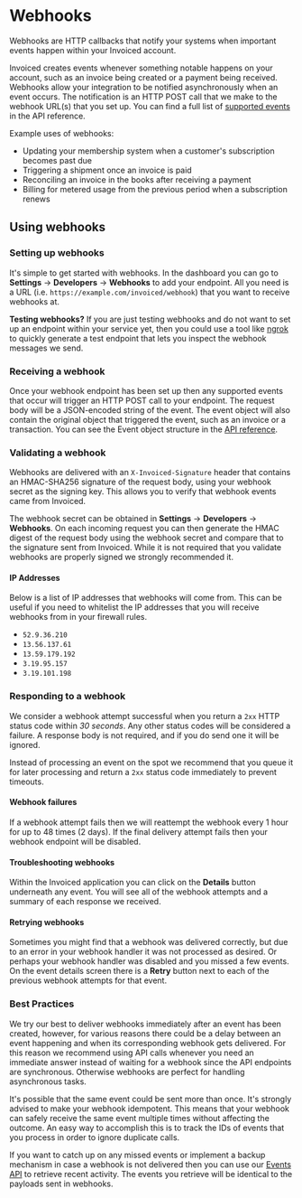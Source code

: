 # Webhooks

Webhooks are HTTP callbacks that notify your systems when important events happen within your Invoiced account.

Invoiced creates events whenever something notable happens on your account, such as an invoice being created or a payment being received. Webhooks allow your integration to be notified asynchronously when an event occurs. The notification is an HTTP POST call that we make to the webhook URL(s) that you set up. You can find a full list of [supported events](/resources/docs/api#event-types) in the API reference.

Example uses of webhooks:

- Updating your membership system when a customer's subscription becomes past due
- Triggering a shipment once an invoice is paid
- Reconciling an invoice in the books after receiving a payment
- Billing for metered usage from the previous period when a subscription renews

## Using webhooks

### Setting up webhooks

It's simple to get started with webhooks. In the dashboard you can go to **Settings** &rarr; **Developers** &rarr; **Webhooks** to add your endpoint. All you need is a URL (i.e. `https://example.com/invoiced/webhook`) that you want to receive webhooks at.

<strong>Testing webhooks?</strong> If you are just testing webhooks and do not want to set up an endpoint within your service yet, then you could use a tool like [ngrok](https://ngrok.com/) to quickly generate a test endpoint that lets you inspect the webhook messages we send.

### Receiving a webhook

Once your webhook endpoint has been set up then any supported events that occur will trigger an HTTP POST call to your endpoint. The request body will be a JSON-encoded string of the event. The event object will also contain the original object that triggered the event, such as an invoice or a transaction. You can see the Event object structure in the [API reference](/resources/docs/api#event-object).

### Validating a webhook

Webhooks are delivered with an `X-Invoiced-Signature` header that contains an HMAC-SHA256 signature of the request body, using your webhook secret as the signing key. This allows you to verify that webhook events came from Invoiced.

The webhook secret can be obtained in **Settings** &rarr; **Developers** &rarr; **Webhooks**. On each incoming request you can then generate the HMAC digest of the request body using the webhook secret and compare that to the signature sent from Invoiced. While it is not required that you validate webhooks are properly signed we strongly recommended it.

#### IP Addresses

Below is a list of IP addresses that webhooks will come from. This can be useful if you need to whitelist the IP addresses that you will receive webhooks from in your firewall rules.

- `52.9.36.210`
- `13.56.137.61`
- `13.59.179.192`
- `3.19.95.157`
- `3.19.101.198`

### Responding to a webhook

We consider a webhook attempt successful when you return a `2xx` HTTP status code within *30 seconds*. Any other status codes will be considered a failure. A response body is not required, and if you do send one it will be ignored.

Instead of processing an event on the spot we recommend that you queue it for later processing and return a `2xx` status code immediately to prevent timeouts.

#### Webhook failures

If a webhook attempt fails then we will reattempt the webhook every 1 hour for up to 48 times (2 days). If the final delivery attempt fails then your webhook endpoint will be disabled.

#### Troubleshooting webhooks

Within the Invoiced application you can click on the **Details** button underneath any event. You will see all of the webhook attempts and a summary of each response we received.

#### Retrying webhooks

Sometimes you might find that a webhook was delivered correctly, but due to an error in your webhook handler it was not processed as desired. Or perhaps your webhook handler was disabled and you missed a few events. On the event details screen there is a **Retry** button next to each of the previous webhook attempts for that event.

### Best Practices

We try our best to deliver webhooks immediately after an event has been created, however, for various reasons there could be a delay between an event happening and when its corresponding webhook gets delivered. For this reason we recommend using API calls whenever you need an immediate answer instead of waiting for a webhook since the API endpoints are synchronous. Otherwise webhooks are perfect for handling asynchronous tasks.

It's possible that the same event could be sent more than once. It's strongly advised to make your webhook idempotent. This means that your webhook can safely receive the same event multiple times without affecting the outcome. An easy way to accomplish this is to track the IDs of events that you process in order to ignore duplicate calls.

If you want to catch up on any missed events or implement a backup mechanism in case a webhook is not delivered then you can use our [Events API](https://www.invoiced.com/resources/docs/api/#list-all-events) to retrieve recent activity. The events you retrieve will be identical to the payloads sent in webhooks.
